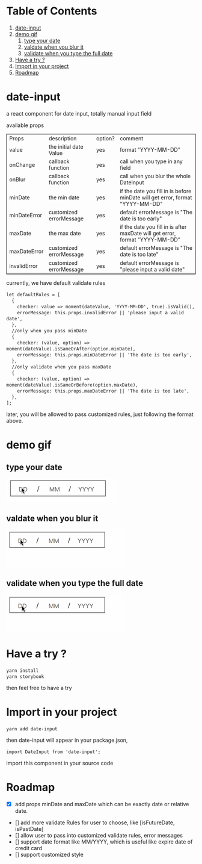 
# Table of Contents

1.  [date-input](#org485e673)
2.  [demo gif](#org82697c8)
    1.  [type your date](#org6400a48)
    2.  [valdate when you blur it](#orgfdca4de)
    3.  [validate when you type the full date](#orgba82c2e)
3.  [Have a try ?](#org85e35aa)
4.  [Import in your project](#org86516a5)
5.  [Roadmap](#orgce66d20)


<a id="org485e673"></a>

# date-input

a react component for date input, totally manual input field

available props

<table border="2" cellspacing="0" cellpadding="6" rules="groups" frame="hsides">


<colgroup>
<col  class="org-left" />

<col  class="org-left" />

<col  class="org-left" />

<col  class="org-left" />
</colgroup>
<tbody>
<tr>
<td class="org-left">Props</td>
<td class="org-left">description</td>
<td class="org-left">option?</td>
<td class="org-left">comment</td>
</tr>


<tr>
<td class="org-left">value</td>
<td class="org-left">the initial date Value</td>
<td class="org-left">yes</td>
<td class="org-left">format "YYYY-MM-DD"</td>
</tr>


<tr>
<td class="org-left">onChange</td>
<td class="org-left">callback function</td>
<td class="org-left">yes</td>
<td class="org-left">call when you type in any field</td>
</tr>


<tr>
<td class="org-left">onBlur</td>
<td class="org-left">callback function</td>
<td class="org-left">yes</td>
<td class="org-left">call when you blur the whole DateInput</td>
</tr>


<tr>
<td class="org-left">minDate</td>
<td class="org-left">the min date</td>
<td class="org-left">yes</td>
<td class="org-left">if the date you fill in is before minDate will get error, format "YYYY-MM-DD"</td>
</tr>


<tr>
<td class="org-left">minDateError</td>
<td class="org-left">customized errorMessage</td>
<td class="org-left">yes</td>
<td class="org-left">default errorMessage is "The date is too early"</td>
</tr>


<tr>
<td class="org-left">maxDate</td>
<td class="org-left">the max date</td>
<td class="org-left">yes</td>
<td class="org-left">if the date you fill in is after maxDate will get error, format "YYYY-MM-DD"</td>
</tr>


<tr>
<td class="org-left">maxDateError</td>
<td class="org-left">customized errorMessage</td>
<td class="org-left">yes</td>
<td class="org-left">default errorMessage is "The date is too late"</td>
</tr>


<tr>
<td class="org-left">invalidError</td>
<td class="org-left">customized errorMessage</td>
<td class="org-left">yes</td>
<td class="org-left">default errorMessage is "please input a valid date"</td>
</tr>
</tbody>
</table>

currently, we have default validate rules

    let defaultRules = [
      {
        checker: value => moment(dateValue, 'YYYY-MM-DD', true).isValid(),
        errorMessage: this.props.invalidError || 'please input a valid date',
      },
      //only when you pass minDate
      {
        checker: (value, option) => moment(dateValue).isSameOrAfter(option.minDate),
        errorMessage: this.props.minDateError || 'The date is too early',
      },
      //only validate when you pass maxDate
      {
        checker: (value, option) => moment(dateValue).isSameOrBefore(option.maxDate),
        errorMessage: this.props.maxDateError || 'The date is too late',
      },
    ];

later, you will be allowed to pass customized rules, just following the format above.


<a id="org82697c8"></a>

# demo gif


<a id="org6400a48"></a>

## type your date

![img](doc/dateInput.gif)


<a id="orgfdca4de"></a>

## valdate when you blur it

![img](doc/dateInput-validateOnBlur.gif)


<a id="orgba82c2e"></a>

## validate when you type the full date

![img](doc/dateInput-validateOnFinish.gif)


<a id="org85e35aa"></a>

# Have a try ?

    yarn install
    yarn storybook

then feel free to have a try


<a id="org86516a5"></a>

# Import in your project

    yarn add date-input

then date-input will appear in your package.json,

    import DateInput from 'date-input';

import this component in your source code


<a id="orgce66d20"></a>

# Roadmap

-   [X] add props minDate and maxDate which can be exactly date or relative date.
-   [] add more validate Rules for user to choose, like [isFutureDate, isPastDate]
-   [] allow user to pass into customized validate rules, error messages
-   [] support date format like MM/YYYY, which is useful like expire date of credit card
-   [] support customized style

